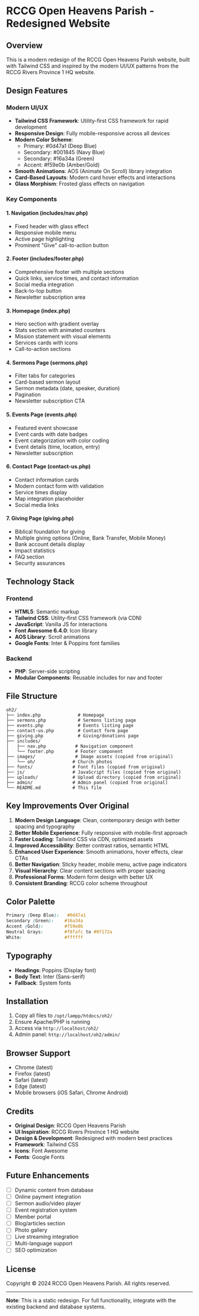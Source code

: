 # RCCG Open Heavens Parish - Redesigned Website

## Overview
This is a modern redesign of the RCCG Open Heavens Parish website, built with Tailwind CSS and inspired by the modern UI/UX patterns from the RCCG Rivers Province 1 HQ website.

## Design Features

### Modern UI/UX
- **Tailwind CSS Framework**: Utility-first CSS framework for rapid development
- **Responsive Design**: Fully mobile-responsive across all devices
- **Modern Color Scheme**:
  - Primary: #0d47a1 (Deep Blue)
  - Secondary: #001845 (Navy Blue)
  - Secondary: #16a34a (Green)
  - Accent: #f59e0b (Amber/Gold)
- **Smooth Animations**: AOS (Animate On Scroll) library integration
- **Card-Based Layouts**: Modern card hover effects and interactions
- **Glass Morphism**: Frosted glass effects on navigation

### Key Components

#### 1. Navigation (includes/nav.php)
- Fixed header with glass effect
- Responsive mobile menu
- Active page highlighting
- Prominent "Give" call-to-action button

#### 2. Footer (includes/footer.php)
- Comprehensive footer with multiple sections
- Quick links, service times, and contact information
- Social media integration
- Back-to-top button
- Newsletter subscription area

#### 3. Homepage (index.php)
- Hero section with gradient overlay
- Stats section with animated counters
- Mission statement with visual elements
- Services cards with icons
- Call-to-action sections

#### 4. Sermons Page (sermons.php)
- Filter tabs for categories
- Card-based sermon layout
- Sermon metadata (date, speaker, duration)
- Pagination
- Newsletter subscription CTA

#### 5. Events Page (events.php)
- Featured event showcase
- Event cards with date badges
- Event categorization with color coding
- Event details (time, location, entry)
- Newsletter subscription

#### 6. Contact Page (contact-us.php)
- Contact information cards
- Modern contact form with validation
- Service times display
- Map integration placeholder
- Social media links

#### 7. Giving Page (giving.php)
- Biblical foundation for giving
- Multiple giving options (Online, Bank Transfer, Mobile Money)
- Bank account details display
- Impact statistics
- FAQ section
- Security assurances

## Technology Stack

### Frontend
- **HTML5**: Semantic markup
- **Tailwind CSS**: Utility-first CSS framework (via CDN)
- **JavaScript**: Vanilla JS for interactions
- **Font Awesome 6.4.0**: Icon library
- **AOS Library**: Scroll animations
- **Google Fonts**: Inter & Poppins font families

### Backend
- **PHP**: Server-side scripting
- **Modular Components**: Reusable includes for nav and footer

## File Structure

```
oh2/
├── index.php              # Homepage
├── sermons.php            # Sermons listing page
├── events.php             # Events listing page
├── contact-us.php         # Contact form page
├── giving.php             # Giving/donations page
├── includes/
│   ├── nav.php           # Navigation component
│   └── footer.php        # Footer component
├── images/               # Image assets (copied from original)
│   └── oh/              # Church photos
├── fonts/               # Font files (copied from original)
├── js/                  # JavaScript files (copied from original)
├── uploads/             # Upload directory (copied from original)
├── admin/               # Admin panel (copied from original)
└── README.md            # This file
```

## Key Improvements Over Original

1. **Modern Design Language**: Clean, contemporary design with better spacing and typography
2. **Better Mobile Experience**: Fully responsive with mobile-first approach
3. **Faster Loading**: Tailwind CSS via CDN, optimized assets
4. **Improved Accessibility**: Better contrast ratios, semantic HTML
5. **Enhanced User Experience**: Smooth animations, hover effects, clear CTAs
6. **Better Navigation**: Sticky header, mobile menu, active page indicators
7. **Visual Hierarchy**: Clear content sections with proper spacing
8. **Professional Forms**: Modern form design with better UX
9. **Consistent Branding**: RCCG color scheme throughout

## Color Palette

```css
Primary (Deep Blue):   #0d47a1
Secondary (Green):    #16a34a
Accent (Gold):        #f59e0b
Neutral Grays:        #f8fafc to #0f172a
White:                #ffffff
```

## Typography

- **Headings**: Poppins (Display font)
- **Body Text**: Inter (Sans-serif)
- **Fallback**: System fonts

## Installation

1. Copy all files to `/opt/lampp/htdocs/oh2/`
2. Ensure Apache/PHP is running
3. Access via `http://localhost/oh2/`
4. Admin panel: `http://localhost/oh2/admin/`

## Browser Support

- Chrome (latest)
- Firefox (latest)
- Safari (latest)
- Edge (latest)
- Mobile browsers (iOS Safari, Chrome Android)

## Credits

- **Original Design**: RCCG Open Heavens Parish
- **UI Inspiration**: RCCG Rivers Province 1 HQ website
- **Design & Development**: Redesigned with modern best practices
- **Framework**: Tailwind CSS
- **Icons**: Font Awesome
- **Fonts**: Google Fonts

## Future Enhancements

- [ ] Dynamic content from database
- [ ] Online payment integration
- [ ] Sermon audio/video player
- [ ] Event registration system
- [ ] Member portal
- [ ] Blog/articles section
- [ ] Photo gallery
- [ ] Live streaming integration
- [ ] Multi-language support
- [ ] SEO optimization

## License

Copyright © 2024 RCCG Open Heavens Parish. All rights reserved.

---

**Note**: This is a static redesign. For full functionality, integrate with the existing backend and database systems.
